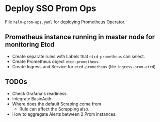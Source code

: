 # Deploy SSO Prom Ops

File `helm-prom-ops.yaml` for deploying Prometheus Operator.

## Prometheus instance running in master node for monitoring Etcd

- Create separate rules with Labels that `etcd-prometheus` can select.
- Create Prometheus object `etcd-prometheus`.
- Create Ingress and Service for `etcd-prometheus` (file `ingress-prom-etcd`)

## TODOs

- Check Grafana's readiness.
- Integrate BasicAuth.
- Where does the default Scraping come from
  - Rule can affect the Scrapping also.
- How to aggregate Alerts between 2 Prom instances.

